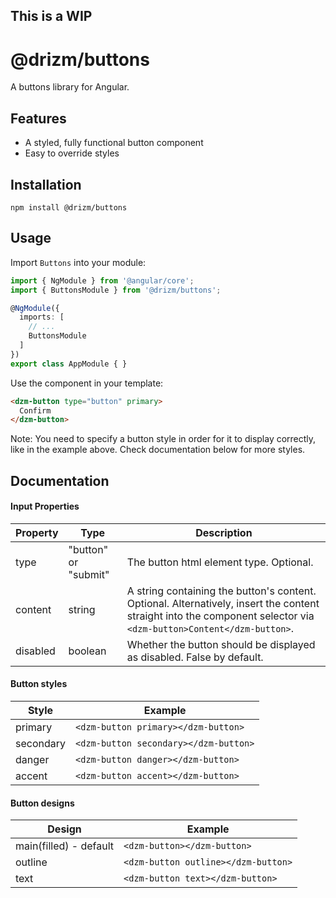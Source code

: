 ## This is a WIP

# @drizm/buttons

A buttons library for Angular.

## Features

- A styled, fully functional button component
- Easy to override styles

## Installation
```shell
npm install @drizm/buttons
```

## Usage

Import `Buttons` into your module:
```typescript
import { NgModule } from '@angular/core';
import { ButtonsModule } from '@drizm/buttons';

@NgModule({
  imports: [
    // ...
    ButtonsModule
  ]
})
export class AppModule { }
```

Use the component in your template:

```html
<dzm-button type="button" primary>
  Confirm
</dzm-button>
```

Note: You need to specify a button style in order for it to display correctly, like in the example above.
 Check documentation below for more styles.

## Documentation

#### Input Properties

| Property | Type | Description |
|---------|---------|------------|
|type|"button" or "submit"|The button html element type. Optional.|
|content|string|A string containing the button's content. Optional. Alternatively, insert the content straight into the component selector via `<dzm-button>Content</dzm-button>`.|
|disabled|boolean|Whether the button should be displayed as disabled. False by default.|

#### Button styles

| Style | Example |
|---------|------------|
|primary|`<dzm-button primary></dzm-button>`|
|secondary|`<dzm-button secondary></dzm-button>`|
|danger|`<dzm-button danger></dzm-button>`|
|accent|`<dzm-button accent></dzm-button>`|

#### Button designs
| Design | Example |
|---------|------------|
|main(filled) - default|`<dzm-button></dzm-button>`|
|outline|`<dzm-button outline></dzm-button>`|
|text|`<dzm-button text></dzm-button>`|
